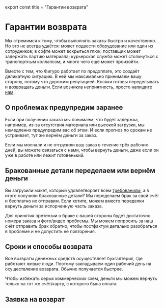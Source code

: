 export const title = "Гарантии возврата"

# Гарантии возврата

Мы стремимся к тому, чтобы выполнять заказы быстро и качественно. Но это не всегда удаётся: может подвести оборудование или один из сотрудников; в софте может вскрыться глюк; поставщик может задержать партию материала; курьерская служба может столкнуться с транспортным коллапсом, и много чего ещё может произойти.

Вместе с тем, что Фигуро работает по предоплате, это создаёт деликатную ситуацию. В ней мы максимально принимаем вашу сторону, потому что дорожим репутацией. Косяки готовы переделывать и возвращать деньги. Если возникла неприятность, просто [напишите нам](#feedback).

## О проблемах предупредим заранее

Если при получении заказа мы понимаем, что будет задержка, например, из-за отсутствия материала или высокой загрузки, мы немедленно предупредим вас об этом. И если прогноз по срокам не устраивает, тут же вернём деньги за заказ.

Если мы молчали и не отгрузили ваш заказ в течение трёх рабочих дней, вы можете связаться с нами, чтобы вернуть деньги, даже если он уже в работе или лежит готовенький.

## Бракованные детали переделаем или вернём деньги

Вы загрузили макет, который удовлетворяет всем [требованиям](/source-requirements), а в итоге получили бракованные детали? Мы переделаем брак за свой счёт и бесплатно их отправим. Если хотите, можем вместо переделки вернуть деньги за испорченную часть заказа.

Для принятия претензии о браке с вашей стороны будет достаточно номера заказа и фото/видео проблемы. Мы можем попросить за наш счёт отправить брак обратно, чтобы постфактум детально разобраться в проблеме и не допустить её повторения.

## Сроки и способы возврата

Все возвраты денежных средств осуществляет бухгалтерия, где работают живые люди. Поэтому закладываем один рабочий день на осуществление возврата. Обычно получается быстрее.

Чтобы избежать серых коммерческих схем, деньги мы можем вернуть только на тот же счёт/карту, с которого была оплата.

## Заявка на возврат

<a name="feedback"></a>

<FeedbackForm
  subject="Претензия по заказу"
  showOrderReferenceField={true}
  showNameField={false}
  bodyLabel="Подробности проблемы"
/>
